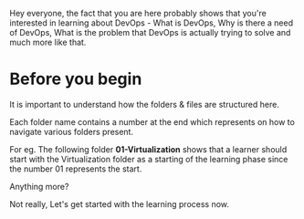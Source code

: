 Hey everyone, the fact that you are here probably shows that you're interested in learning about DevOps - What is DevOps, Why is there a need of DevOps, What is the problem that DevOps is actually trying to solve and much more like that.

# Before you begin

It is important to understand how the folders & files are structured here. 

Each folder name contains a number at the end which represents on how to navigate various folders present.

For eg. The following folder **01-Virtualization** shows that a learner should start with the Virtualization folder as a starting of the learning phase since the number 01 represents the start. 

Anything more?

Not really, Let's get started with the learning process now.

